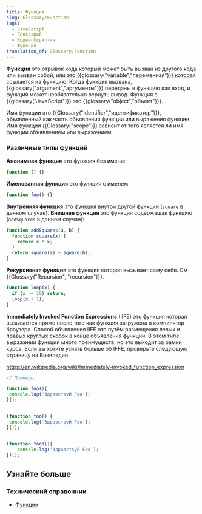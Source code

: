 ```yaml
---
title: Функция
slug: Glossary/Function
tags:
  - JavaScript
  - Глоссарий
  - КодингСкриптинг
  - Функция
translation_of: Glossary/Function
---
```


**Функция** это отрывок кода который может быть вызван из другого кода или вызван собой, или это {{glossary("variable","переменная")}} которая ссылается на функцию. Когда функция вызвана, {{glossary("argument","аргументы")}} переданы в функцию как вход, и функция может необязательно вернуть вывод. Функция в {{glossary("JavaScript")}} это {{glossary("object","объект")}}.

Имя функции это {{Glossary("identifier","идентификатор")}}, объявленный как часть объявления функции или выражения функции. Имя функции {{Glossary("scope")}} зависит от того является ли имя функции объявлением или выражением.

### Различные типы функций

**Анонимная функция** это функция без имени:

```js
function () {}
```

**Именованная функция** это функция с именем:

```js
function foo() {}
```

**Внутренняя функция** это функция внутри другой функции (`square` в данном случае). **Внешняя функция** это функция содержащая функцию (`addSquares` в данном случае):

```js
function addSquares(a, b) {
  function square(x) {
    return x * x;
  }
  return square(a) + square(b);
}
```

**Рекурсивная функция** это функция которая вызывает саму себя. См {{Glossary("Recursion", "recursion")}}.

```js
function loop(x) {
  if (x >= 10) return;
  loop(x + 1);
}
```

**Immediately Invoked Function Expressions** (IIFE) это функция которая вызывается прямо после того как функция загружена в компилятор браузера. Способ объявления IIFE это путём размещения левых и правых круглых скобок в конце объявления функции. В этом типе выражении функций много преимуществ, но это выходит за рамки курса. Если вы хотите узнать больше об IFFE, проверьте следующую страницу на Википедии.

<https://en.wikipedia.org/wiki/Immediately-invoked_function_expression>

```js
// Примеры:

function foo(){
 console.log('Здравствуй Foo');
}();


(function foo() {
 console.log('Здравствуй Foo');
}());


(function food(){
    console.log('Здравствуй Foo');
})();
```

## Узнайте больше

### Технический справочник

- [Функции](/ru/docs/Web/JavaScript/Guide/Functions)

